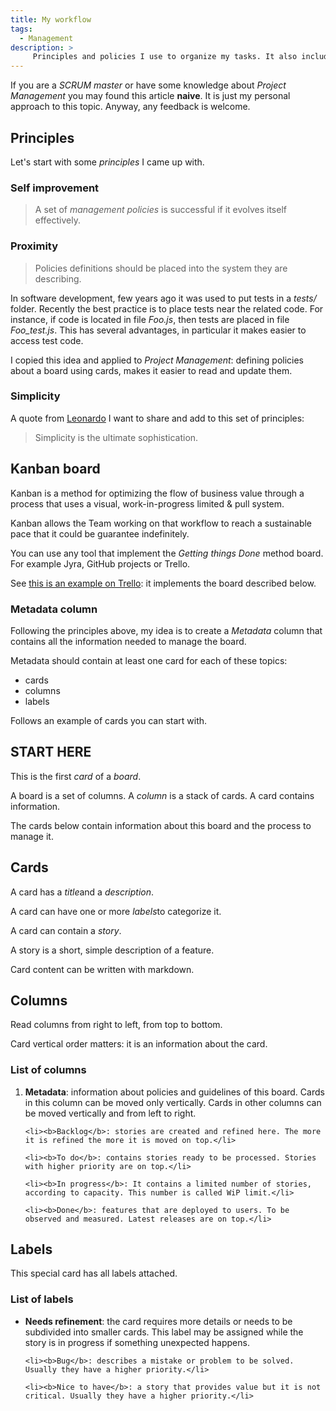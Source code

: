 ```yaml
---
title: My workflow
tags:
  - Management
description: >
     Principles and policies I use to organize my tasks. It also includes my own way to handle a kanban board which uses an interesting approach, the metadata.
---
```


<div class="paper warning">
If you are a <em>SCRUM master</em> or have some knowledge about <em>Project Management</em> you may found this article <b>naive</b>.
It is just my personal approach to this topic. Anyway, any feedback is welcome.
</div>

## Principles

Let's start with some *principles* I came up with.

### Self improvement

> A set of *management policies* is successful if it evolves itself effectively.

### Proximity

> Policies definitions should be placed into the system they are describing.

In software development, few years ago it was used to put tests in a *tests/* folder. Recently the best practice is to place tests near the related code. For instance, if code is located in file *Foo.js*, then tests are placed in file *Foo_test.js*. This has several advantages, in particular it makes easier to access test code.

I copied this idea and applied to *Project Management*: defining policies about a board using cards, makes it easier to read and update them.

### Simplicity

A quote from [Leonardo](https://en.wikipedia.org/wiki/Leonardo_da_Vinci) I want to share and add to this set of principles:

> Simplicity is the ultimate sophistication.

## Kanban board

Kanban is a method for optimizing the flow of business value through a process that uses a visual, work-in-progress limited & pull system.

Kanban allows the Team working on that workflow to reach a sustainable pace that it could be guarantee indefinitely.

You can use any tool that implement the *Getting things Done* method board. For example Jyra, GitHub projects or Trello.

See [this is an example on Trello](https://trello.com/b/DuYFIYag): it implements the board described below.

### Metadata column

Following the principles above, my idea is to create a *Metadata* column that contains all the information needed to manage the board.

Metadata should contain at least one card for each of these topics:

- cards
- columns
- labels

Follows an example of cards you can start with.

<div class="paper">
  <h2>START HERE</h2>

  <p>This is the first <em>card</em> of a <em>board</em>.</p>

  <p>A board is a set of columns. A <em>column</em> is a stack of cards. A card contains information.</p>

  <p>The cards below contain information about this board and the process to manage it.</p>
</div>

<div class="paper">
  <h2>Cards</h2>

  <p>A card has a <em>title</em>and a <em>description</em>.</p>

  <p>A card can have one or more <em>labels</em>to categorize it.</p>

  <p>A card can contain a <em>story</em>.</p>

  <p>A story is a short, simple description of a feature.</p>

  <p>Card content can be written with markdown.</p>
</div>

<div class="paper">
  <h2>Columns</h2>

  <p>Read columns from right to left, from top to bottom.</p>

  <p>Card vertical order matters: it is an information about the card.</p>

  <h3>List of columns</h3>

  <ol>
    <li><b>Metadata</b>: information about policies and guidelines of this board. Cards in this column can be moved only vertically. Cards in other columns can be moved vertically and from left to right.</li>

    <li><b>Backlog</b>: stories are created and refined here. The more it is refined the more it is moved on top.</li>

    <li><b>To do</b>: contains stories ready to be processed. Stories with higher priority are on top.</li>

    <li><b>In progress</b>: It contains a limited number of stories, according to capacity. This number is called WiP limit.</li>

    <li><b>Done</b>: features that are deployed to users. To be observed and measured. Latest releases are on top.</li>
  </ol>
</div>

<div class="paper">
  <h2>Labels</h2>

  <p>This special card has all labels attached.</p>

  <h3>List of labels</h3>

  <ul>
    <li><b>Needs refinement</b>: the card requires more details or needs to be subdivided into smaller cards. This label may be assigned while the story is in progress if something unexpected happens.</li>

    <li><b>Bug</b>: describes a mistake or problem to be solved. Usually they have a higher priority.</li>

    <li><b>Nice to have</b>: a story that provides value but it is not critical. Usually they have a higher priority.</li>
  </ul>
</div>
